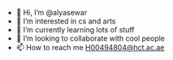 - 👋 Hi, I’m @alyasewar
- 👀 I’m interested in cs and arts
- 🌱 I’m currently learning lots of stuff
- 💞️ I’m looking to collaborate with cool people
- 📫 How to reach me H00494804@hct.ac.ae

<!---
alyasewar/alyasewar is a ✨ special ✨ repository because its `README.md` (this file) appears on your GitHub profile.
You can click the Preview link to take a look at your changes.
--->
